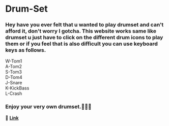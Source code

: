 # Drum-Set
### Hey have you ever felt that u wanted to play drumset and can't afford it, don't worry I gotcha. This website works same like drumset u just have to click on the different drum icons to play them or if you feel that is also difficult you can use keyboard keys as follows.  
W-Tom1  
A-Tom2  
S-Tom3  
D-Tom4  
J-Snare  
K-KickBass  
L-Crash  
### Enjoy your very own drumset.🥳🥁🎶
🔹 **[Link](https://rahulib5.github.io/Drum-Set/)**  

